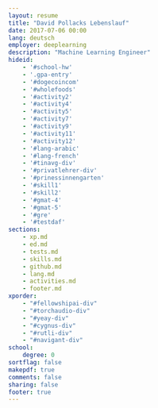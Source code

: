 ```yaml
---
layout: resume
title: "David Pollacks Lebenslauf"
date: 2017-07-06 00:00
lang: deutsch
employer: deeplearning
description: "Machine Learning Engineer"
hideid:
    - '#school-hw'
    - '.gpa-entry'
    - '#dogecoincom'
    - '#wholefoods'
    - '#activity2'
    - '#activity4'
    - '#activity5'
    - '#activity7'
    - '#activity9'
    - '#activity11'
    - '#activity12'
    - '#lang-arabic'
    - '#lang-french'
    - '#tinavg-div'
    - '#privatlehrer-div'
    - '#prinessinnengarten'
    - '#skill1'
    - '#skill2'
    - '#gmat-4'
    - '#gmat-5'
    - '#gre'
    - '#testdaf'
sections:
    - xp.md
    - ed.md
    - tests.md
    - skills.md
    - github.md
    - lang.md
    - activities.md
    - footer.md
xporder:
    - "#fellowshipai-div"
    - "#torchaudio-div"
    - "#yeay-div"
    - "#cygnus-div"
    - "#rutli-div"
    - "#navigant-div"
school:
    degree: 0
sortflag: false
makepdf: true
comments: false
sharing: false
footer: true
---
```

